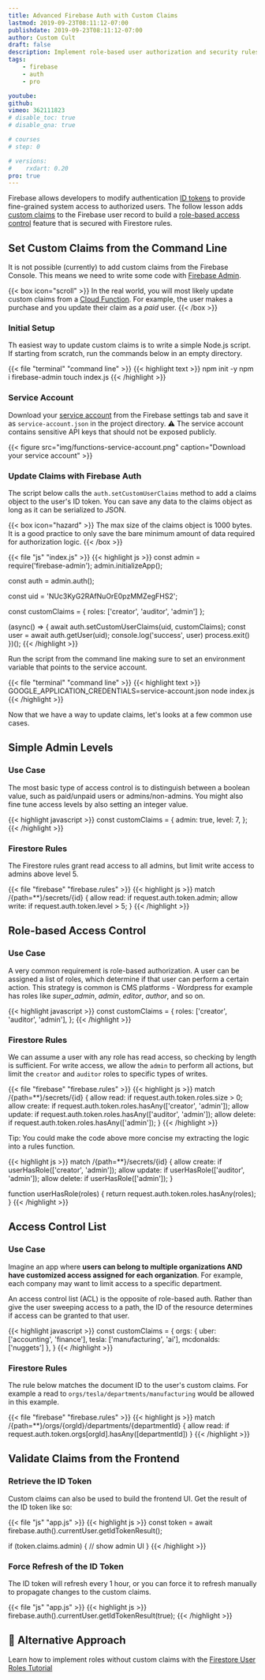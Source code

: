 ```yaml
---
title: Advanced Firebase Auth with Custom Claims
lastmod: 2019-09-23T08:11:12-07:00
publishdate: 2019-09-23T08:11:12-07:00
author: Custom Cult
draft: false
description: Implement role-based user authorization and security rules by adding custom claims to the Firebase Auth ID token. 
tags: 
    - firebase
    - auth
    - pro

youtube: 
github: 
vimeo: 362111823
# disable_toc: true
# disable_qna: true

# courses
# step: 0

# versions:
#    rxdart: 0.20
pro: true
---
```


Firebase allows developers to modify authentication [ID tokens](https://firebase.google.com/docs/auth/admin/verify-id-tokens) to provide fine-grained system access to authorized users. The follow lesson adds [custom claims](https://firebase.google.com/docs/auth/admin/custom-claims) to the Firebase user record to build a [role-based access control](https://en.wikipedia.org/wiki/Role-based_access_control) feature that is secured with Firestore rules. 


## Set Custom Claims from the Command Line

It is not possible (currently) to add custom claims from the Firebase Console. This means we need to write some code with [Firebase Admin](https://firebase.google.com/docs/admin/setup). 

{{< box icon="scroll" >}}
In the real world, you will most likely update custom claims from a [Cloud Function](https://fireship.io/courses/cloud-functions/). For example, the user makes a purchase and you update their claim as a *paid* user. 
{{< /box >}}


### Initial Setup

Th easiest way to update custom claims is to write a simple Node.js script. If starting from scratch, run the commands below in an empty directory. 

{{< file "terminal" "command line" >}}
{{< highlight text >}}
npm init -y
npm i firebase-admin
touch index.js
{{< /highlight >}}


### Service Account

Download your [service account](https://firebase.google.com/docs/admin/setup#initialize_the_sdk) from the Firebase settings tab and save it as `service-account.json` in the project directory. ⚠️ The service account contains sensitive API keys that should not be exposed publicly.

{{< figure src="img/functions-service-account.png" caption="Download your service account" >}}

### Update Claims with Firebase Auth

The script below calls the `auth.setCustomUserClaims` method to add a claims object to the user's ID token. You can save any data to the claims object as long as it can be serialized to JSON. 

{{< box icon="hazard" >}}
The max size of the claims object is 1000 bytes. It is a good practice to only save the bare minimum amount of data required for authorization logic.
{{< /box >}}

{{< file "js" "index.js" >}}
{{< highlight js >}}
const admin = require('firebase-admin');
admin.initializeApp();

const auth = admin.auth();

const uid = 'NUc3KyG2RAfNuOrE0pzMMZegFHS2';

const customClaims = {
    roles: ['creator', 'auditor', 'admin']
};

(async() => {
    await auth.setCustomUserClaims(uid, customClaims);
    const user = await auth.getUser(uid); 
    console.log('success', user)
    process.exit()
})();
{{< /highlight >}}

Run the script from the command line making sure to set an environment variable that points to the service account. 

{{< file "terminal" "command line" >}}
{{< highlight text >}}
GOOGLE_APPLICATION_CREDENTIALS=service-account.json 
node index.js
{{< /highlight >}}

Now that we have a way to update claims, let's looks at a few common use cases. 

## Simple Admin Levels

### Use Case

The most basic type of access control is to distinguish between a boolean value, such as paid/unpaid users or admins/non-admins. You might also fine tune access levels by also setting an integer value. 

{{< highlight javascript >}}
const customClaims = {
    admin: true,
    level: 7,
};
{{< /highlight >}}

### Firestore Rules

The Firestore rules grant read access to all admins, but limit write access to admins above level 5. 

{{< file "firebase" "firebase.rules" >}}
{{< highlight js >}}
    match /{path=**}/secrets/{id} {
      allow read: if request.auth.token.admin;
      allow write: if request.auth.token.level > 5;
    }
{{< /highlight >}}


## Role-based Access Control

### Use Case

A very common requirement is role-based authorization. A user can be assigned a list of roles, which determine if that user can perform a certain action. This strategy is common is CMS platforms - Wordpress for example has roles like *super_admin*, *admin*, *editor*, *author*, and so on. 

{{< highlight javascript >}}
const customClaims = {
    roles: ['creator', 'auditor', 'admin'],
};
{{< /highlight >}}

### Firestore Rules

We can assume a user with any role has read access, so checking by length is sufficient. For write access, we allow the `admin` to perform all actions, but limit the `creator` and `auditor` roles to specific types of writes. 

{{< file "firebase" "firebase.rules" >}}
{{< highlight js >}}
match /{path=**}/secrets/{id} {
    allow read: if request.auth.token.roles.size > 0;
    allow create: if request.auth.token.roles.hasAny(['creator', 'admin']);
    allow update: if request.auth.token.roles.hasAny(['auditor', 'admin']);
    allow delete: if request.auth.token.roles.hasAny(['admin']);
}
{{< /highlight >}}

Tip: You could make the code above more concise my extracting the logic into a rules function. 

{{< highlight js >}}
match /{path=**}/secrets/{id} {
    allow create: if userHasRole(['creator', 'admin']);
    allow update: if userHasRole(['auditor', 'admin']);
    allow delete: if userHasRole(['admin']);
}


function userHasRole(roles) {
    return request.auth.token.roles.hasAny(roles);
}
{{< /highlight >}}


## Access Control List

### Use Case

Imagine an app where **users can belong to multiple organizations AND have customized access assigned for each organization**. For example, each company may want to limit access to a specific department. 

An access control list (ACL) is the opposite of role-based auth. Rather than give the user sweeping access to a path, the ID of the resource determines if access can be granted to that user. 


{{< highlight javascript >}}
const customClaims = {
    orgs: { 
        uber: ['accounting', 'finance'], 
        tesla: ['manufacturing', 'ai'],
        mcdonalds: ['nuggets']
    },
}
{{< /highlight >}}

### Firestore Rules

The rule below matches the document ID to the user's custom claims. For example a read to `orgs/tesla/departments/manufacturing` would be allowed in this example. 

{{< file "firebase" "firebase.rules" >}}
{{< highlight js >}}
    match /{path=**}/orgs/{orgId}/departments/{departmentId} {
      allow read: if request.auth.token.orgs[orgId].hasAny([departmentId])
    }
{{< /highlight >}}

## Validate Claims from the Frontend

### Retrieve the ID Token

Custom claims can also be used to build the frontend UI. Get the result of the ID token like so:

{{< file "js" "app.js" >}}
{{< highlight js >}}
const token = await firebase.auth().currentUser.getIdTokenResult();

if (token.claims.admin) {
    // show admin UI
}
{{< /highlight >}}

### Force Refresh of the ID Token

The ID token will refresh every 1 hour, or you can force it to refresh manually to propagate changes to the custom claims. 

{{< file "js" "app.js" >}}
{{< highlight js >}}
firebase.auth().currentUser.getIdTokenResult(true);
{{< /highlight >}}

## 👀 Alternative Approach
 Learn how to implement roles without custom claims with the [Firestore User Roles Tutorial](https://angularfirebase.com/lessons/role-based-authorization-with-firestore-nosql-and-angular-5/)





